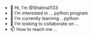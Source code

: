 - 👋 Hi, I’m @Shahria1133
- 👀 I’m interested in ... python program
- 🌱 I’m currently learning ...python
- 💞️ I’m looking to collaborate on ...
- 📫 How to reach me ...

<!---
Shahria1133/Shahria1133 is a ✨ special ✨ repository because its `README.md` (this file) appears on your GitHub profile.
You can click the Preview link to take a look at your changes.
--->
